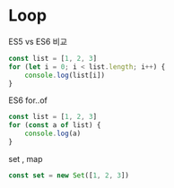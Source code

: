 # Loop

ES5 vs ES6 비교

```js
const list = [1, 2, 3]
for (let i = 0; i < list.length; i++) {
    console.log(list[i])
}
```

ES6 for..of

```js
const list = [1, 2, 3]
for (const a of list) {
    console.log(a)
}
```

set , map

```js
const set = new Set([1, 2, 3])
```
